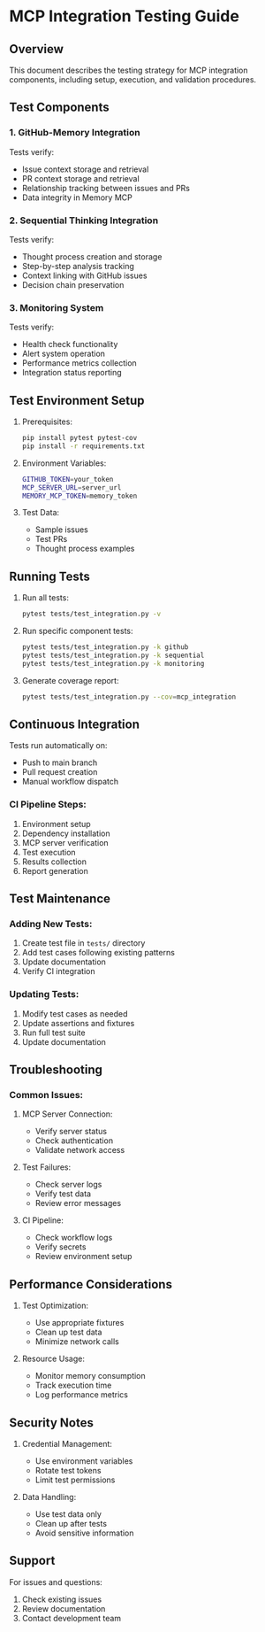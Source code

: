 # MCP Integration Testing Guide

## Overview
This document describes the testing strategy for MCP integration components, including setup, execution, and validation procedures.

## Test Components

### 1. GitHub-Memory Integration
Tests verify:
- Issue context storage and retrieval
- PR context storage and retrieval
- Relationship tracking between issues and PRs
- Data integrity in Memory MCP

### 2. Sequential Thinking Integration
Tests verify:
- Thought process creation and storage
- Step-by-step analysis tracking
- Context linking with GitHub issues
- Decision chain preservation

### 3. Monitoring System
Tests verify:
- Health check functionality
- Alert system operation
- Performance metrics collection
- Integration status reporting

## Test Environment Setup

1. Prerequisites:
   ```bash
   pip install pytest pytest-cov
   pip install -r requirements.txt
   ```

2. Environment Variables:
   ```bash
   GITHUB_TOKEN=your_token
   MCP_SERVER_URL=server_url
   MEMORY_MCP_TOKEN=memory_token
   ```

3. Test Data:
   - Sample issues
   - Test PRs
   - Thought process examples

## Running Tests

1. Run all tests:
   ```bash
   pytest tests/test_integration.py -v
   ```

2. Run specific component tests:
   ```bash
   pytest tests/test_integration.py -k github
   pytest tests/test_integration.py -k sequential
   pytest tests/test_integration.py -k monitoring
   ```

3. Generate coverage report:
   ```bash
   pytest tests/test_integration.py --cov=mcp_integration
   ```

## Continuous Integration

Tests run automatically on:
- Push to main branch
- Pull request creation
- Manual workflow dispatch

### CI Pipeline Steps:
1. Environment setup
2. Dependency installation
3. MCP server verification
4. Test execution
5. Results collection
6. Report generation

## Test Maintenance

### Adding New Tests:
1. Create test file in `tests/` directory
2. Add test cases following existing patterns
3. Update documentation
4. Verify CI integration

### Updating Tests:
1. Modify test cases as needed
2. Update assertions and fixtures
3. Run full test suite
4. Update documentation

## Troubleshooting

### Common Issues:
1. MCP Server Connection:
   - Verify server status
   - Check authentication
   - Validate network access

2. Test Failures:
   - Check server logs
   - Verify test data
   - Review error messages

3. CI Pipeline:
   - Check workflow logs
   - Verify secrets
   - Review environment setup

## Performance Considerations

1. Test Optimization:
   - Use appropriate fixtures
   - Clean up test data
   - Minimize network calls

2. Resource Usage:
   - Monitor memory consumption
   - Track execution time
   - Log performance metrics

## Security Notes

1. Credential Management:
   - Use environment variables
   - Rotate test tokens
   - Limit test permissions

2. Data Handling:
   - Use test data only
   - Clean up after tests
   - Avoid sensitive information

## Support

For issues and questions:
1. Check existing issues
2. Review documentation
3. Contact development team